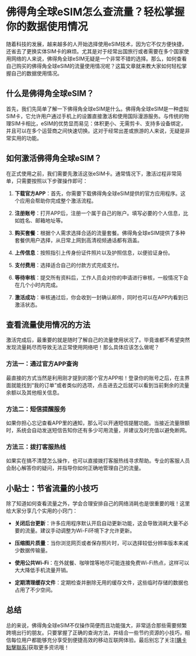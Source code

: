 # 佛得角全球eSIM怎么查流量？轻松掌握你的数据使用情况

随着科技的发展，越来越多的人开始选择使用eSIM技术，因为它不仅方便快捷，还省去了更换实体SIM卡的麻烦。尤其是对于经常出国旅行或者需要在多个国家使用网络的人来说，佛得角全球eSIM无疑是一个非常不错的选择。那么，如何查看自己购买的佛得角全球eSIM的流量使用情况呢？这篇文章就来教大家如何轻松掌握自己的数据使用情况。

## 什么是佛得角全球eSIM？

首先，我们先简单了解一下佛得角全球eSIM是什么。佛得角全球eSIM是一种虚拟SIM卡，它允许用户通过手机上的设置直接激活和使用国际漫游服务。与传统的物理SIM卡相比，eSIM的优势显而易见：体积更小、无需剪卡、支持多设备绑定，并且可以在多个运营商之间快速切换。这对于经常出差或旅游的人来说，无疑是非常实用的功能。

## 如何激活佛得角全球eSIM？

在正式使用之前，我们需要先激活这张eSIM卡。通常情况下，激活过程非常简单，只需要按照以下步骤操作即可：

1. **下载官方APP**：首先，你需要下载佛得角全球eSIM提供的官方应用程序。这个应用会帮助你完成整个激活流程。
   
2. **注册账号**：打开APP后，注册一个属于自己的账户。填写必要的个人信息，比如姓名、邮箱地址等。

3. **购买套餐**：根据个人需求选择合适的流量套餐。佛得角全球eSIM提供了多种套餐供用户选择，从日常上网到高清视频通话都有涵盖。

4. **上传信息**：按照指引上传身份证件照片以及护照信息，以便验证身份。

5. **支付费用**：选择适合自己的付款方式完成支付。

6. **等待审核**：提交所有资料后，工作人员会对你的申请进行审核，一般情况下会在几个小时内完成。

7. **激活成功**：审核通过后，你会收到一封确认邮件，同时也可以在APP内看到已激活状态。

## 查看流量使用情况的方法

激活完成后，最重要的就是随时了解自己的流量使用状况了。毕竟谁都不希望突然发现流量耗尽而导致无法正常使用网络吧！那么具体应该怎么做呢？

### 方法一：通过官方APP查询

最直接的方式当然是利用刚才提到的那个官方APP啦！登录你的账号之后，在主界面就能找到“我的订单”或者类似的选项，点击进去之后就可以看到当前剩余的流量余额以及其他相关信息。

### 方法二：短信提醒服务

如果你担心忘记查看APP里的通知，那么可以开通短信提醒功能。当接近流量限额时，系统会自动发送短信告知你还有多少可用流量，并建议及时充值以避免断网。

### 方法三：拨打客服热线

如果实在搞不清楚怎么操作，也可以直接拨打客服热线寻求帮助。专业的客服人员会耐心解答你的疑问，并指导你如何正确地管理自己的流量。

## 小贴士：节省流量的小技巧

除了知道如何查看流量之外，学会合理安排自己的网络消耗也是很重要的哦！这里给大家分享几个实用的小窍门：

- **关闭后台更新**：许多应用程序默认开启自动更新功能，这会导致消耗大量不必要的流量。建议手动调整为Wi-Fi环境下才允许更新。
  
- **压缩图片质量**：当你浏览网页或者保存照片时，可以选择较低分辨率版本来减少数据传输量。

- **使用公共Wi-Fi**：在外就餐、咖啡馆等地尽可能连接免费Wi-Fi热点，这样可以大大降低手机流量开销。

- **定期清理缓存文件**：定期检查并删除无用的缓存文件，这些临时存储的数据也占用了不少空间。

## 总结

总的来说，佛得角全球eSIM不仅操作简便而且功能强大，非常适合那些需要频繁跨境出行的朋友。只要掌握了正确的查询方法，并结合一些节约资源的小技巧，相信每位用户都能够充分享受到便捷高效的移动互联网体验。最后别忘了关注[[購卡點擊聯系](https://t.me/s/esim1088)]获取更多资讯哦！